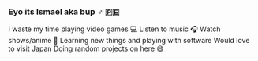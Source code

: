 ### Eyo its Ismael aka bup :male_sign: :peru:
I waste my time playing video games :computer: 
Listen to music :headphones:
Watch shows/anime :popcorn:
Learning new things and playing with software
Would love to visit Japan
Doing random projects on here :smile:
